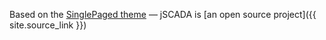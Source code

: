 Based on the [SinglePaged theme](https://github.com/t413/SinglePaged) &mdash; jSCADA is [an open source project]({{ site.source_link }})